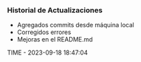 ### Historial de Actualizaciones

- Agregados commits desde máquina local
- Corregidos errores
- Mejoras en el README.md

TIME - 2023-09-18 18:47:04